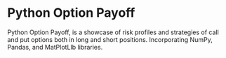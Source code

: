 # Python Option Payoff
Python Option Payoff, is a showcase of risk profiles and strategies of call and put options both in long and short positions. Incorporating NumPy, Pandas, and MatPlotLIb libraries.
